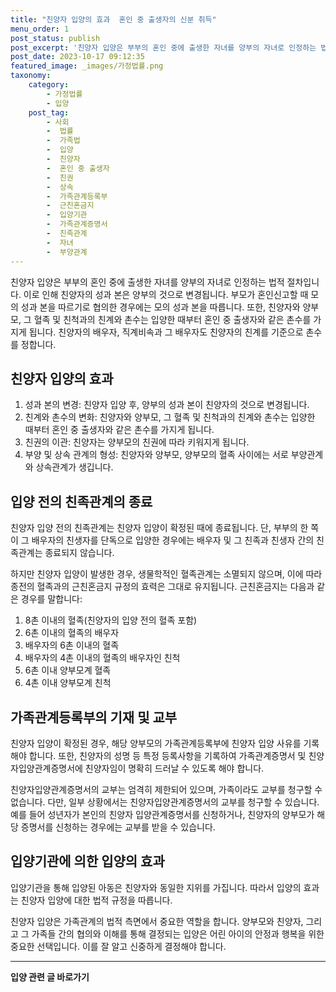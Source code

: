 ```yaml
---
title: "친양자 입양의 효과  혼인 중 출생자의 신분 취득"
menu_order: 1
post_status: publish
post_excerpt: '친양자 입양은 부부의 혼인 중에 출생한 자녀를 양부의 자녀로 인정하는 법적 절차입니다. 이로 인해 친양자의 성과 본은 양부의 것으로 변경됩니다. 부모가 혼인신고할 때 모의 성과 본을 따르기로 협의한 경우에는 모의 성과 본을 따릅니다. 또한, 친양자와 양부모, 그 혈족 및 친척과의 친계와 촌수는 입양한 때부터 혼인 중 출생자와 같은 촌수를 가지게 됩니다. 친양자의 배우자, 직계비속과 그 배우자도 친양자의 친계를 기준으로 촌수를 정합니다.'
post_date: 2023-10-17 09:12:35
featured_image: _images/가정법률.png
taxonomy:
    category:
        - 가정법률
        - 입양
    post_tag:
        - 사회
        -  법률
        -  가족법
        -  입양
        -  친양자
        -  혼인 중 출생자
        -  친권
        -  상속
        -  가족관계등록부
        -  근친혼금지
        -  입양기관
        -  가족관계증명서
        -  친족관계
        -  자녀
        -  부양관계
---
```



친양자 입양은 부부의 혼인 중에 출생한 자녀를 양부의 자녀로 인정하는 법적 절차입니다. 이로 인해 친양자의 성과 본은 양부의 것으로 변경됩니다. 부모가 혼인신고할 때 모의 성과 본을 따르기로 협의한 경우에는 모의 성과 본을 따릅니다. 또한, 친양자와 양부모, 그 혈족 및 친척과의 친계와 촌수는 입양한 때부터 혼인 중 출생자와 같은 촌수를 가지게 됩니다. 친양자의 배우자, 직계비속과 그 배우자도 친양자의 친계를 기준으로 촌수를 정합니다.

## 친양자 입양의 효과

1. 성과 본의 변경: 친양자 입양 후, 양부의 성과 본이 친양자의 것으로 변경됩니다.
2. 친계와 촌수의 변화: 친양자와 양부모, 그 혈족 및 친척과의 친계와 촌수는 입양한 때부터 혼인 중 출생자와 같은 촌수를 가지게 됩니다.
3. 친권의 이관: 친양자는 양부모의 친권에 따라 키워지게 됩니다.
4. 부양 및 상속 관계의 형성: 친양자와 양부모, 양부모의 혈족 사이에는 서로 부양관계와 상속관계가 생깁니다.

## 입양 전의 친족관계의 종료

친양자 입양 전의 친족관계는 친양자 입양이 확정된 때에 종료됩니다. 단, 부부의 한 쪽이 그 배우자의 친생자를 단독으로 입양한 경우에는 배우자 및 그 친족과 친생자 간의 친족관계는 종료되지 않습니다.

하지만 친양자 입양이 발생한 경우, 생물학적인 혈족관계는 소멸되지 않으며, 이에 따라 종전의 혈족과의 근친혼금지 규정의 효력은 그대로 유지됩니다. 근친혼금지는 다음과 같은 경우를 말합니다:
1. 8촌 이내의 혈족(친양자의 입양 전의 혈족 포함)
2. 6촌 이내의 혈족의 배우자
3. 배우자의 6촌 이내의 혈족
4. 배우자의 4촌 이내의 혈족의 배우자인 친척
5. 6촌 이내 양부모계 혈족
6. 4촌 이내 양부모계 친척

## 가족관계등록부의 기재 및 교부

친양자 입양이 확정된 경우, 해당 양부모의 가족관계등록부에 친양자 입양 사유를 기록해야 합니다. 또한, 친양자의 성명 등 특정 등록사항을 기록하여 가족관계증명서 및 친양자입양관계증명서에 친양자임이 명확히 드러날 수 있도록 해야 합니다.

친양자입양관계증명서의 교부는 엄격히 제한되어 있으며, 가족이라도 교부를 청구할 수 없습니다. 다만, 일부 상황에서는 친양자입양관계증명서의 교부를 청구할 수 있습니다. 예를 들어 성년자가 본인의 친양자 입양관계증명서를 신청하거나, 친양자의 양부모가 해당 증명서를 신청하는 경우에는 교부를 받을 수 있습니다.

## 입양기관에 의한 입양의 효과

입양기관을 통해 입양된 아동은 친양자와 동일한 지위를 가집니다. 따라서 입양의 효과는 친양자 입양에 대한 법적 규정을 따릅니다.

친양자 입양은 가족관계의 법적 측면에서 중요한 역할을 합니다. 양부모와 친양자, 그리고 그 가족들 간의 협의와 이해를 통해 결정되는 입양은 어린 아이의 안정과 행복을 위한 중요한 선택입니다. 이를 잘 알고 신중하게 결정해야 합니다.





















<!-- wp:separator -->
<hr class="wp-block-separator has-alpha-channel-opacity"/>
<!-- /wp:separator -->

<!-- wp:group {"backgroundColor":"base","layout":{"type":"constrained"}} -->
<div class="wp-block-group has-base-background-color has-background"><!-- wp:paragraph {"align":"center","fontSize":"medium"} -->
<p class="has-text-align-center has-large-font-size"><strong>입양 관련 글 바로가기</strong></p>
<!-- /wp:paragraph -->


<!-- wp:latest-posts
{"categories":[{"id":1407,"count":19,"description":"","link":"https://uknowlaw.com/category/%ec%9e%85%ec%96%91/","name":"입양","slug":"입양","taxonomy":"category","parent":0,"meta":[],"_links":{"self":[{"href":"https://uknowlaw.com/wp-json/wp/v2/categories/1407"}],"collection":[{"href":"https://uknowlaw.com/wp-json/wp/v2/categories"}],"about":[{"href":"https://uknowlaw.com/wp-json/wp/v2/taxonomies/category"}],"wp:post_type":[{"href":"https://uknowlaw.com/wp-json/wp/v2/posts?categories=1407"}],"curies":[{"name":"wp","href":"https://api.w.org/{rel}","templated":true}]}}]} /--></div>
<!-- /wp:group -->